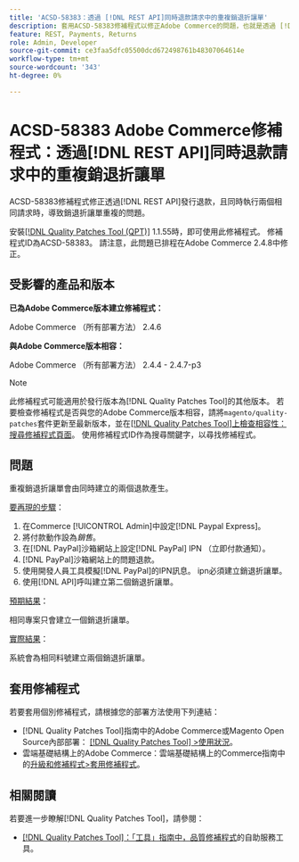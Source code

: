 ```yaml
---
title: 'ACSD-58383：透過 [!DNL REST API]同時退款請求中的重複銷退折讓單'
description: 套用ACSD-58383修補程式以修正Adobe Commerce的問題，也就是透過 [!DNL REST API] 同時執行兩個相同請求而發出退款，會建立重複的銷退折讓單。
feature: REST, Payments, Returns
role: Admin, Developer
source-git-commit: ce3faa5dfc05500dcd672498761b48307064614e
workflow-type: tm+mt
source-wordcount: '343'
ht-degree: 0%

---
```



# ACSD-58383 Adobe Commerce修補程式：透過[!DNL REST API]同時退款請求中的重複銷退折讓單

ACSD-58383修補程式修正透過[!DNL REST API]發行退款，且同時執行兩個相同請求時，導致銷退折讓單重複的問題。

安裝[[!DNL Quality Patches Tool (QPT)]](/help/tools/quality-patches-tool/quality-patches-tool-to-self-serve-quality-patches.md) 1.1.55時，即可使用此修補程式。 修補程式ID為ACSD-58383。 請注意，此問題已排程在Adobe Commerce 2.4.8中修正。

## 受影響的產品和版本

**已為Adobe Commerce版本建立修補程式：**

Adobe Commerce （所有部署方法） 2.4.6

**與Adobe Commerce版本相容：**

Adobe Commerce （所有部署方法） 2.4.4 - 2.4.7-p3


>[!NOTE]
>
>此修補程式可能適用於發行版本為[!DNL Quality Patches Tool]的其他版本。 若要檢查修補程式是否與您的Adobe Commerce版本相容，請將`magento/quality-patches`套件更新至最新版本，並在[[!DNL Quality Patches Tool]上檢查相容性：搜尋修補程式頁面](https://experienceleague.adobe.com/tools/commerce-quality-patches/index.html)。 使用修補程式ID作為搜尋關鍵字，以尋找修補程式。

## 問題

重複銷退折讓單會由同時建立的兩個退款產生。

<u>要再現的步驟</u>：

1. 在Commerce [!UICONTROL Admin]中設定[!DNL Paypal Express]。
1. 將付款動作設為&#x200B;*銷售*。
1. 在[!DNL PayPal]沙箱網站上設定[!DNL PayPal] IPN （立即付款通知）。
1. [!DNL PayPal]沙箱網站上的問題退款。
1. 使用開發人員工具模擬[!DNL PayPal]的IPN訊息。 ipn必須建立銷退折讓單。
1. 使用[!DNL API]呼叫建立第二個銷退折讓單。

<u>預期結果</u>：

相同專案只會建立一個銷退折讓單。


<u>實際結果</u>：

系統會為相同料號建立兩個銷退折讓單。

## 套用修補程式

若要套用個別修補程式，請根據您的部署方法使用下列連結：

* [!DNL Quality Patches Tool]指南中的Adobe Commerce或Magento Open Source內部部署： [[!DNL Quality Patches Tool] >使用狀況](/help/tools/quality-patches-tool/usage.md)。
* 雲端基礎結構上的Adobe Commerce：雲端基礎結構上的Commerce指南中的[升級和修補程式>套用修補程式](https://experienceleague.adobe.com/docs/commerce-cloud-service/user-guide/develop/upgrade/apply-patches.html)。


## 相關閱讀

若要進一步瞭解[!DNL Quality Patches Tool]，請參閱：

* [[!DNL Quality Patches Tool]：「工具」指南中，品質修補程式](/help/tools/quality-patches-tool/quality-patches-tool-to-self-serve-quality-patches.md)的自助服務工具。
